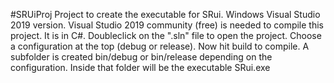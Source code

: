 #SRUiProj
Project to create the executable for SRui.
Windows Visual Studio 2019 version.
Visual Studio 2019 community (free) is needed to compile this project.
It is in C#. Doubleclick on the ".sln" file to open the project.
Choose a configuration at the top (debug or release). Now hit build to compile. A subfolder is created bin/debug or bin/release depending on the configuration. Inside that folder will be the executable SRui.exe
 
